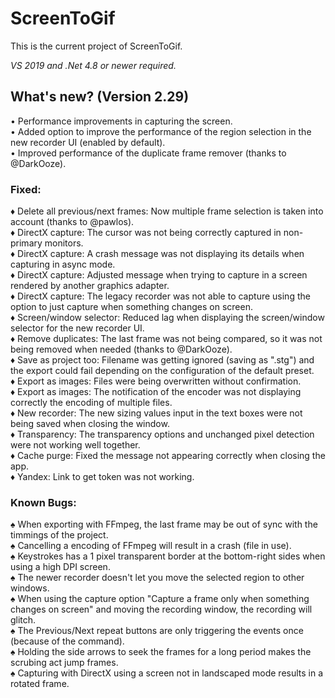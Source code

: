 # ScreenToGif  

This is the current project of ScreenToGif.  

_VS 2019 and .Net 4.8 or newer required._

## What's new? (Version 2.29)

• Performance improvements in capturing the screen.  
• Added option to improve the performance of the region selection in the new recorder UI (enabled by default).  
• Improved performance of the duplicate frame remover (thanks to @DarkOoze).  

### Fixed:

♦ Delete all previous/next frames: Now multiple frame selection is taken into account (thanks to @pawlos).  
♦ DirectX capture: The cursor was not being correctly captured in non-primary monitors.  
♦ DirectX capture: A crash message was not displaying its details when capturing in async mode.  
♦ DirectX capture: Adjusted message when trying to capture in a screen rendered by another graphics adapter.  
♦ DirectX capture: The legacy recorder was not able to capture using the option to just capture when something changes on screen.  
♦ Screen/window selector: Reduced lag when displaying the screen/window selector for the new recorder UI.  
♦ Remove duplicates: The last frame was not being compared, so it was not being removed when needed (thanks to @DarkOoze).  
♦ Save as project too: Filename was getting ignored (saving as ".stg") and the export could fail depending on the configuration of the default preset.  
♦ Export as images: Files were being overwritten without confirmation.  
♦ Export as images: The notification of the encoder was not displaying correctly the encoding of multiple files.  
♦ New recorder: The new sizing values input in the text boxes were not being saved when closing the window.  
♦ Transparency: The transparency options and unchanged pixel detection were not working well together.  
♦ Cache purge: Fixed the message not appearing correctly when closing the app.  
♦ Yandex: Link to get token was not working.  

### Known Bugs:
  
♠ When exporting with FFmpeg, the last frame may be out of sync with the timmings of the project.  
♠ Cancelling a encoding of FFmpeg will result in a crash (file in use).  
♠ Keystrokes has a 1 pixel transparent border at the bottom-right sides when using a high DPI screen.  
♠ The newer recorder doesn't let you move the selected region to other windows.  
♠ When using the capture option "Capture a frame only when something changes on screen" and moving the recording window, the recording will glitch.  
♠ The Previous/Next repeat buttons are only triggering the events once (because of the command).   
♠ Holding the side arrows to seek the frames for a long period makes the scrubing act jump frames.  
♠ Capturing with DirectX using a screen not in landscaped mode results in a rotated frame.  